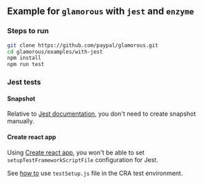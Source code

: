 ## Example for `glamorous` with `jest` and `enzyme`

### Steps to run

```bash
git clone https://github.com/paypal/glamorous.git
cd glamorous/examples/with-jest
npm install
npm run test
```

### Jest tests

#### Snapshot

Relative to [Jest documentation][jest-snapshot-documentation], you don't need to create snapshot manually.

#### Create react app

Using [Create react app][cra-repository], you won't be able to set `setupTestFrameworkScriptFile` configuration for Jest.

See [how to][cra-test-environment] use `testSetup.js` file in the CRA test environment.

[cra-repository]: https://github.com/facebookincubator/create-react-app
[cra-test-environment]: https://github.com/facebookincubator/create-react-app/blob/master/packages/react-scripts/template/README.md#initializing-test-environment
[jest-snapshot-documentation]: https://facebook.github.io/jest/docs/en/snapshot-testing.html
